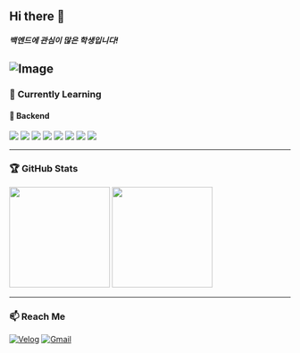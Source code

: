 ## Hi there 👋  
##### 백엔드에 관심이 많은 학생입니다!

![Image](https://github.com/user-attachments/assets/ebaa6bcd-3234-4cf7-a43b-487635fcd007)
---

### 🌱 **Currently Learning**  
#### 🚀 Backend  
<p>
  <img src="https://img.shields.io/badge/Spring Boot-6DB33F?style=for-the-badge&logo=springboot&logoColor=white"/>
  <img src="https://img.shields.io/badge/Java-007396?style=for-the-badge&logo=openjdk&logoColor=white"/>
  <img src="https://img.shields.io/badge/JPA-6DB33F?style=for-the-badge&logo=&logoColor=white"/>
  <img src="https://img.shields.io/badge/MySQL-4479A1?style=for-the-badge&logo=mysql&logoColor=white"/>
  <img src="https://img.shields.io/badge/AWS-232F3E?style=for-the-badge&logo=amazonaws&logoColor=white"/>
  <img src="https://img.shields.io/badge/Docker-2496ED?style=for-the-badge&logo=docker&logoColor=white"/>
  <img src="https://img.shields.io/badge/Redis-DC382D?style=for-the-badge&logo=redis&logoColor=white"/>
  <img src="https://img.shields.io/badge/GitHub Actions-2088FF?style=for-the-badge&logo=githubactions&logoColor=white"/>
</p>


---

### 🏆 **GitHub Stats**  
<p align="left">
  <img src="https://github-readme-stats.vercel.app/api?username=jihoo2002&show_icons=true&theme=radical" height="180px"/>
  <img src="https://github-readme-stats.vercel.app/api/top-langs/?username=jihoo2002&layout=compact&theme=radical" height="180px"/>
</p>

---
### 📫 **Reach Me**  
[![Velog](https://img.shields.io/badge/Velog-20C997?style=for-the-badge&logo=velog&logoColor=white)](https://velog.io/@jihoo2002/posts)
[![Gmail](https://img.shields.io/badge/Gmail-D14836?style=for-the-badge&logo=gmail&logoColor=white)](mailto:jihookwon0529@gmail.com)  

